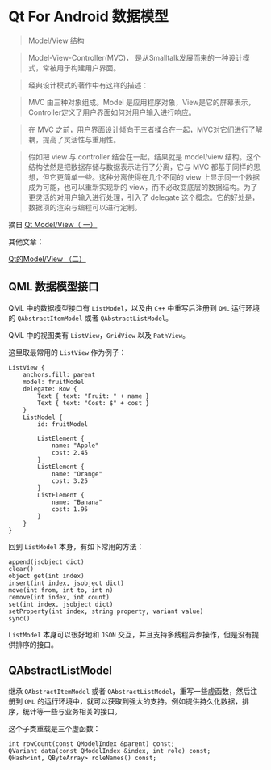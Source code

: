 # Qt For Android 数据模型

> Model/View 结构

> Model-View-Controller(MVC)， 是从Smalltalk发展而来的一种设计模式，常被用于构建用户界面。

> 经典设计模式的著作中有这样的描述：

> MVC 由三种对象组成。Model 是应用程序对象，View是它的屏幕表示，Controller定义了用户界面如何对用户输入进行响应。

> 在 MVC 之前，用户界面设计倾向于三者揉合在一起，MVC对它们进行了解耦，提高了灵活性与重用性。

> 假如把 view 与 controller 结合在一起，结果就是 model/view 结构。这个结构依然是把数据存储与数据表示进行了分离，它与 MVC 都基于同样的思想，但它更简单一些。这种分离使得在几个不同的 view 上显示同一个数据成为可能，也可以重新实现新的 view，而不必改变底层的数据结构。为了更灵活的对用户输入进行处理，引入了 delegate 这个概念。它的好处是，数据项的渲染与编程可以进行定制。

摘自 [Qt Model/View（ 一）](http://blog.csdn.net/leo115/article/details/7532677)

其他文章：

[Qt的Model/View （二）](http://blog.csdn.net/leo115/article/details/7532682)

## QML 数据模型接口

QML 中的数据模型接口有 `ListModel`，以及由 `C++` 中重写后注册到 `QML` 运行环境的 `QAbstractItemModel` 或者 `QAbstractListModel`。

QML 中的视图类有 `ListView`，`GridView` 以及 `PathView`。

这里取最常用的 `ListView` 作为例子：

```
ListView {
    anchors.fill: parent
    model: fruitModel
    delegate: Row {
        Text { text: "Fruit: " + name }
        Text { text: "Cost: $" + cost }
    }
    ListModel {
        id: fruitModel

        ListElement {
            name: "Apple"
            cost: 2.45
        }
        ListElement {
            name: "Orange"
            cost: 3.25
        }
        ListElement {
            name: "Banana"
            cost: 1.95
        }
    }
}
```

回到 `ListModel` 本身，有如下常用的方法：

```
append(jsobject dict)
clear()
object get(int index)
insert(int index, jsobject dict)
move(int from, int to, int n)
remove(int index, int count)
set(int index, jsobject dict)
setProperty(int index, string property, variant value)
sync()
```

`ListModel` 本身可以很好地和 `JSON` 交互，并且支持多线程异步操作，但是没有提供排序的接口。

## QAbstractListModel

继承 `QAbstractItemModel` 或者 `QAbstractListModel`，重写一些虚函数，然后注册到 `QML` 的运行环境中，就可以获取到强大的支持。例如提供持久化数据，排序，统计等一些与业务相关的接口。

这个子类重载是三个虚函数：

```
int rowCount(const QModelIndex &parent) const;
QVariant data(const QModelIndex &index, int role) const;
QHash<int, QByteArray> roleNames() const;
```
